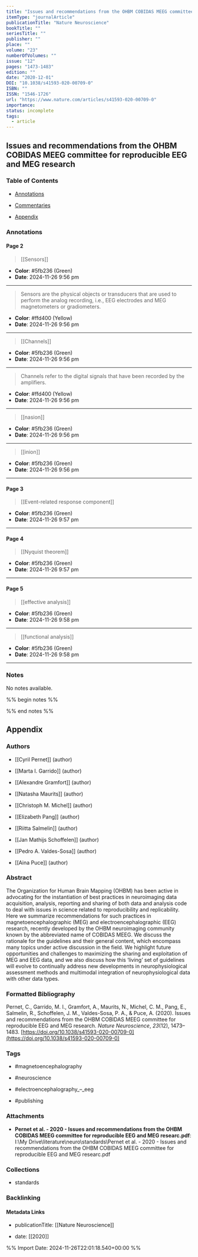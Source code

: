 ```yaml
---
title: "Issues and recommendations from the OHBM COBIDAS MEEG committee for reproducible EEG and MEG research"
itemType: "journalArticle"
publicationTitle: "Nature Neuroscience"
bookTitle: ""
seriesTitle: ""
publisher: ""
place: ""
volume: "23"
numberOfVolumes: ""
issue: "12"
pages: "1473-1483"
edition: ""
date: "2020-12-01"
DOI: "10.1038/s41593-020-00709-0"
ISBN: ""
ISSN: "1546-1726"
url: "https://www.nature.com/articles/s41593-020-00709-0"
importance: 
status: incomplete
tags:
  - article
---
```


## Issues and recommendations from the OHBM COBIDAS MEEG committee for reproducible EEG and MEG research

### Table of Contents

- [Annotations](#annotations)

+ [Commentaries](#commentaries)

- [Appendix](#appendix)

### Annotations




#### Page 2








> [[Sensors]]





- **Color**: #5fb236 (Green)
- **Date**: 2024-11-26 9:56 pm

---







> Sensors are the physical objects or transducers that are used to perform the analog recording, i.e., EEG electrodes and MEG magnetometers or gradiometers.





- **Color**: #ffd400 (Yellow)
- **Date**: 2024-11-26 9:56 pm

---








> [[Channels]]





- **Color**: #5fb236 (Green)
- **Date**: 2024-11-26 9:56 pm

---







> Channels refer to the digital signals that have been recorded by the amplifiers.





- **Color**: #ffd400 (Yellow)
- **Date**: 2024-11-26 9:56 pm

---








> [[nasion]]





- **Color**: #5fb236 (Green)
- **Date**: 2024-11-26 9:56 pm

---








> [[inion]]





- **Color**: #5fb236 (Green)
- **Date**: 2024-11-26 9:56 pm

---



#### Page 3








> [[Event-related response component]]





- **Color**: #5fb236 (Green)
- **Date**: 2024-11-26 9:57 pm

---



#### Page 4








> [[Nyquist theorem]]





- **Color**: #5fb236 (Green)
- **Date**: 2024-11-26 9:57 pm

---



#### Page 5








> [[effective analysis]]





- **Color**: #5fb236 (Green)
- **Date**: 2024-11-26 9:58 pm

---








> [[functional analysis]]





- **Color**: #5fb236 (Green)
- **Date**: 2024-11-26 9:58 pm

---





### Notes


No notes available.


%% begin notes %%

<!-- Write your personal notes here -->

%% end notes %%

## Appendix

### Authors


- [[Cyril Pernet]] (author)

- [[Marta I. Garrido]] (author)

- [[Alexandre Gramfort]] (author)

- [[Natasha Maurits]] (author)

- [[Christoph M. Michel]] (author)

- [[Elizabeth Pang]] (author)

- [[Riitta Salmelin]] (author)

- [[Jan Mathijs Schoffelen]] (author)

- [[Pedro A. Valdes-Sosa]] (author)

- [[Aina Puce]] (author)



### Abstract

The Organization for Human Brain Mapping (OHBM) has been active in advocating for the instantiation of best practices in neuroimaging data acquisition, analysis, reporting and sharing of both data and analysis code to deal with issues in science related to reproducibility and replicability. Here we summarize recommendations for such practices in magnetoencephalographic (MEG) and electroencephalographic (EEG) research, recently developed by the OHBM neuroimaging community known by the abbreviated name of COBIDAS MEEG. We discuss the rationale for the guidelines and their general content, which encompass many topics under active discussion in the field. We highlight future opportunities and challenges to maximizing the sharing and exploitation of MEG and EEG data, and we also discuss how this ‘living’ set of guidelines will evolve to continually address new developments in neurophysiological assessment methods and multimodal integration of neurophysiological data with other data types.


### Formatted Bibliography

Pernet, C., Garrido, M. I., Gramfort, A., Maurits, N., Michel, C. M., Pang, E., Salmelin, R., Schoffelen, J. M., Valdes-Sosa, P. A., & Puce, A. (2020). Issues and recommendations from the OHBM COBIDAS MEEG committee for reproducible EEG and MEG research. _Nature Neuroscience_, _23_(12), 1473–1483. [https://doi.org/10.1038/s41593-020-00709-0](https://doi.org/10.1038/s41593-020-00709-0)


### Tags


- #magnetoencephalography

- #neuroscience

- #electroencephalography_–_eeg

- #publishing




### Attachments


- **Pernet et al. - 2020 - Issues and recommendations from the OHBM COBIDAS MEEG committee for reproducible EEG and MEG researc.pdf**: I:\My Drive\literature\neuro\standards\Pernet et al. - 2020 - Issues and recommendations from the OHBM COBIDAS MEEG committee for reproducible EEG and MEG researc.pdf




### Collections


- standards





### Backlinking


#### Metadata Links


- publicationTitle: [[Nature Neuroscience]]




- date: [[2020]]





<!-- Any additional notes or comments -->


%% Import Date: 2024-11-26T22:01:18.540+00:00 %%
